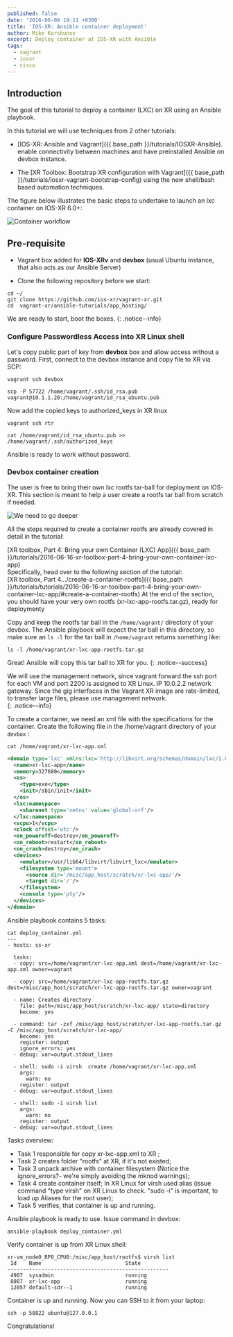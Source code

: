 ```yaml
---
published: false
date: '2016-06-08 19:11 +0300'
title: 'IOS-XR: Ansible container deployment'
author: Mike Korshunov
excerpt: Deploy container at IOS-XR with Ansible
tags:
  - vagrant
  - iosxr
  - cisco
---
```


## Introduction

The goal of this tutorial to deploy a container (LXC) on XR using an Ansible playbook.

In this tutorial we will use techniques from 2 other tutorials:
* [IOS-XR: Ansible and Vagrant]({{ base_path }}/tutorials/IOSXR-Ansible). enable connectivity between machines and have preinstalled Ansible on devbox instance.

* The [XR Toolbox: Bootstrap XR configuration with Vagrant]({{ base_path }}/tutorials/iosxr-vagrant-bootstrap-config)  using the new shell/bash based automation techniques.

The figure below illustrates the basic steps to undertake to launch an lxc container on IOS-XR 6.0+:

![Container workflow](https://raw.githubusercontent.com/xrdocs/xrdocs-images/gh-pages/assets/tutorial-images/mkorshun/hosted_apps/01_workflow_app_hosting.png)

## Pre-requisite

* Vagrant box added for **IOS-XRv** and **devbox** (usual Ubuntu instance, that also acts as our Ansible Server)

* Clone the following repository before we start:

```shell
cd ~/
git clone https://github.com/ios-xr/vagrant-xr.git
cd  vagrant-xr/ansible-tutorials/app_hosting/
```


We are ready to start, boot the boxes.
{: .notice--info}

### Configure Passwordless Access into XR Linux shell
Let's copy public part of key from **devbox** box and allow access without a
password.
First,  connect to the devbox instance and copy file to XR via SCP:

```
vagrant ssh devbox  

scp -P 57722 /home/vagrant/.ssh/id_rsa.pub  vagrant@10.1.1.20:/home/vagrant/id_rsa_ubuntu.pub
```

Now add the copied keys to authorized_keys in XR linux

```
vagrant ssh rtr  

cat /home/vagrant/id_rsa_ubuntu.pub >> /home/vagrant/.ssh/authorized_keys
```

Ansible is ready to work without password.

### Devbox container creation

>
The user is free to bring their own lxc rootfs tar-ball for deployment on IOS-XR. This section is meant to help a user create a rootfs tar ball from scratch if needed.


![We need to go deeper](https://raw.githubusercontent.com/xrdocs/xrdocs-images/gh-pages/assets/tutorial-images/mkorshun/hosted_apps/02_we_need_to.png)

All the steps required to create a container rootfs are already covered in detail in the tutorial:

>
[XR toolbox, Part 4: Bring your own Container (LXC) App]({{ base_path }}/tutorials/2016-06-16-xr-toolbox-part-4-bring-your-own-container-lxc-app)  
Specifically, head over to the following section of the tutorial:  
[XR toolbox, Part 4.../create-a-container-rootfs]({{ base_path }}/tutorials/tutorials/2016-06-16-xr-toolbox-part-4-bring-your-own-container-lxc-app/#create-a-container-rootfs)
At the end of the section, you should have your very own rootfs (xr-lxc-app-rootfs.tar.gz), ready for deploymenty

Copy and keep the rootfs tar ball in the `/home/vagrant/` directory of your devbox. The Ansible playbook will expect the tar ball in this directory, so make sure an `ls -l` for the tar ball in `/home/vagrant` returns something like:

```shell
ls -l /home/vagrant/xr-lxc-app-rootfs.tar.gz
```

Great! Ansible will copy this tar ball to XR for you.
{: .notice--success}

We will use the management network, since vagrant forward the ssh port for each VM and port 2200 is assigned to XR Linux. IP 10.0.2.2 network gateway. Since the gig interfaces in the Vagrant XR image are rate-limited, to transfer large files, please use management network.  
{: .notice--info}


To create a container, we need an xml file with the specifications for the container. Create the following file in the /home/vagrant directory of your `devbox` :

```shell
cat /home/vagrant/xr-lxc-app.xml
```

```xml
<domain type='lxc' xmlns:lxc='http://libvirt.org/schemas/domain/lxc/1.0' >
  <name>xr-lxc-app</name>
  <memory>327680</memory>
  <os>
    <type>exe</type>
    <init>/sbin/init</init>
  </os>
  <lxc:namespace>
    <sharenet type='netns' value='global-vrf'/>
  </lxc:namespace>
  <vcpu>1</vcpu>
  <clock offset='utc'/>
  <on_poweroff>destroy</on_poweroff>
  <on_reboot>restart</on_reboot>
  <on_crash>destroy</on_crash>
  <devices>
    <emulator>/usr/lib64/libvirt/libvirt_lxc</emulator>
    <filesystem type='mount'>
      <source dir='/misc/app_host/scratch/xr-lxc-app/'/>
      <target dir='/'/>
    </filesystem>
    <console type='pty'/>
  </devices>
</domain>
```

Ansible playbook contains 5 tasks:  

```shell
cat deploy_container.yml
---
- hosts: ss-xr

  tasks:
  - copy: src=/home/vagrant/xr-lxc-app.xml dest=/home/vagrant/xr-lxc-app.xml owner=vagrant
  
  - copy: src=/home/vagrant/xr-lxc-app-rootfs.tar.gz dest=/misc/app_host/scratch/xr-lxc-app-rootfs.tar.gz owner=vagrant

  - name: Creates directory
    file: path=/misc/app_host/scratch/xr-lxc-app/ state=directory
    become: yes

  - command: tar -zxf /misc/app_host/scratch/xr-lxc-app-rootfs.tar.gz -C /misc/app_host/scratch/xr-lxc-app/
    become: yes
    register: output
    ignore_errors: yes
  - debug: var=output.stdout_lines

  - shell: sudo -i virsh  create /home/vagrant/xr-lxc-app.xml
    args:
      warn: no
    register: output
  - debug: var=output.stdout_lines

  - shell: sudo -i virsh list
    args:
      warn: no
    register: output
  - debug: var=output.stdout_lines

```

Tasks overview:

* Task 1 responsible for copy xr-lxc-app.xml to XR ;
* Task 2 creates folder "rootfs" at XR, if it's not existed;
* Task 3 unpack archive with container filesystem (Notice the ignore_errors?- we're simply avoiding the mknod warnings);
* Task 4 create container itself; In XR Linux for virsh used alias (issue
  command "type virsh" on XR Linux to check. "sudo -i" is important, to load up Aliases for the root user);
* Task 5 verifies, that container is up and running.



Ansible playbook is ready to use. Issue command in devbox:
```shell
ansible-playbook deploy_container.yml
```


Verify container is up from XR Linux shell:

```shell
xr-vm_node0_RP0_CPU0:/misc/app_host/rootfs$ virsh list
 Id    Name                           State
----------------------------------------------------
 4907  sysadmin                       running
 8087  xr-lxc-app                     running
 12057 default-sdr--1                 running

```

Container is up and running. Now you can SSH to it from your laptop:
```shell
ssh -p 58822 ubuntu@127.0.0.1
```
Congratulations!
